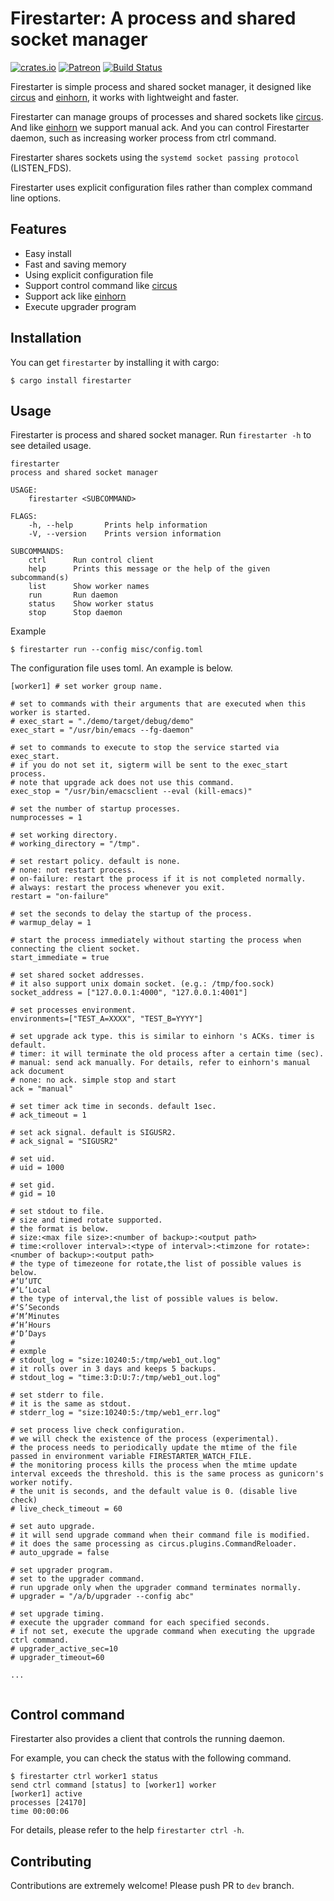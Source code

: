 # Firestarter: A process and shared socket manager

[![crates.io](https://img.shields.io/crates/v/firestarter.svg)](https://crates.io/crates/firestarter)
[![Patreon](https://img.shields.io/badge/patreon-become%20a%20patron-red.svg)](https://www.patreon.com/mopemope)
[![Build Status](https://travis-ci.org/palfrey/firestarter.svg?branch=master)](https://travis-ci.org/palfrey/firestarter)

Firestarter is simple process and shared socket manager, it designed like [circus][] and [einhorn][], it works with lightweight and faster.

Firestarter can manage groups of processes and shared sockets like [circus][]. And like [einhorn][] we support manual ack.
And you can control Firestarter daemon, such as increasing worker process from ctrl command.

Firestarter shares sockets using the `systemd socket passing protocol` (LISTEN_FDS).

Firestarter uses explicit configuration files rather than complex command line options.

## Features

* Easy install
* Fast and saving memory
* Using explicit configuration file
* Support control command like [circus][]
* Support ack like [einhorn][]
* Execute upgrader program

## Installation

You can get `firestarter` by installing it with cargo:

```
$ cargo install firestarter
```

## Usage

Firestarter is process and shared socket manager. Run `firestarter -h` to see detailed usage.

```
firestarter
process and shared socket manager

USAGE:
    firestarter <SUBCOMMAND>

FLAGS:
    -h, --help       Prints help information
    -V, --version    Prints version information

SUBCOMMANDS:
    ctrl      Run control client
    help      Prints this message or the help of the given subcommand(s)
    list      Show worker names
    run       Run daemon
    status    Show worker status
    stop      Stop daemon
```

Example

```
$ firestarter run --config misc/config.toml
```

The configuration file uses toml. An example is below.

```
[worker1] # set worker group name.

# set to commands with their arguments that are executed when this worker is started.
# exec_start = "./demo/target/debug/demo"
exec_start = "/usr/bin/emacs --fg-daemon"

# set to commands to execute to stop the service started via exec_start.
# if you do not set it, sigterm will be sent to the exec_start process.
# note that upgrade ack does not use this command.
exec_stop = "/usr/bin/emacsclient --eval (kill-emacs)"

# set the number of startup processes.
numprocesses = 1

# set working directory.
# working_directory = "/tmp".

# set restart policy. default is none.
# none: not restart process.
# on-failure: restart the process if it is not completed normally.
# always: restart the process whenever you exit.
restart = "on-failure"

# set the seconds to delay the startup of the process.
# warmup_delay = 1

# start the process immediately without starting the process when connecting the client socket.
start_immediate = true

# set shared socket addresses.
# it also support unix domain socket. (e.g.: /tmp/foo.sock)
socket_address = ["127.0.0.1:4000", "127.0.0.1:4001"]

# set processes environment.
environments=["TEST_A=XXXX", "TEST_B=YYYY"]

# set upgrade ack type. this is similar to einhorn 's ACKs. timer is default.
# timer: it will terminate the old process after a certain time (sec).
# manual: send ack manually. For details, refer to einhorn's manual ack document
# none: no ack. simple stop and start
ack = "manual"

# set timer ack time in seconds. default 1sec.
# ack_timeout = 1

# set ack signal. default is SIGUSR2.
# ack_signal = "SIGUSR2"

# set uid.
# uid = 1000

# set gid.
# gid = 10

# set stdout to file.
# size and timed rotate supported.
# the format is below.
# size:<max file size>:<number of backup>:<output path>
# time:<rollover interval>:<type of interval>:<timzone for rotate>:<number of backup>:<output path>
# the type of timezeone for rotate,the list of possible values is below.
#‘U’UTC
#‘L’Local
# the type of interval,the list of possible values is below.
#‘S’Seconds
#‘M’Minutes
#‘H’Hours
#‘D’Days
#
# exmple
# stdout_log = "size:10240:5:/tmp/web1_out.log"
# it rolls over in 3 days and keeps 5 backups.
# stdout_log = "time:3:D:U:7:/tmp/web1_out.log"

# set stderr to file.
# it is the same as stdout.
# stderr_log = "size:10240:5:/tmp/web1_err.log"

# set process live check configuration.
# we will check the existence of the process (experimental).
# the process needs to periodically update the mtime of the file passed in environment variable FIRESTARTER_WATCH_FILE.
# the monitoring process kills the process when the mtime update interval exceeds the threshold. this is the same process as gunicorn's worker notify.
# the unit is seconds, and the default value is 0. (disable live check)
# live_check_timeout = 60

# set auto upgrade.
# it will send upgrade command when their command file is modified.
# it does the same processing as circus.plugins.CommandReloader.
# auto_upgrade = false

# set upgrader program.
# set to the upgrader command.
# run upgrade only when the upgrader command terminates normally.
# upgrader = "/a/b/upgrader --config abc"

# set upgrade timing.
# execute the upgrader command for each specified seconds.
# if not set, execute the upgrade command when executing the upgrade ctrl command.
# upgrader_active_sec=10
# upgrader_timeout=60

...


```

## Control command

Firestarter also provides a client that controls the running daemon.

For example, you can check the status with the following command.

```
$ firestarter ctrl worker1 status
send ctrl command [status] to [worker1] worker
[worker1] active
processes [24170]
time 00:00:06
```

For details, please refer to the help `firestarter ctrl -h`.

## Contributing

Contributions are extremely welcome! Please push PR to `dev` branch.

[circus]: https://circus.readthedocs.io/
[einhorn]: https://github.com/stripe/einhorn

